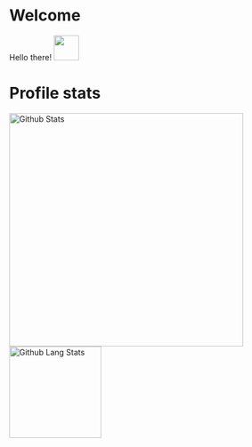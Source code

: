 # Welcome
Hello there! <img src="https://github.githubassets.com/images/mona-whisper.gif" width="45">

# Profile stats
<img src="https://github-readme-stats.vercel.app/api?username=lucpena&show_icons=true" alt="Github Stats" width="420"/>
<img src="https://github-readme-stats.vercel.app/api/top-langs/?username=lucpena&layout=compact" alt="Github Lang Stats" height="165">

 
<!--
**lucpena/lucpena** is a ✨ _special_ ✨ repository because its `README.md` (this file) appears on your GitHub profile.

Here are some ideas to get you started:

- 🔭 I’m currently working on ...
- 🌱 I’m currently learning ...
- 👯 I’m looking to collaborate on ...
- 🤔 I’m looking for help with ...
- 💬 Ask me about ...
- 📫 How to reach me: ...
- 😄 Pronouns: ...
- ⚡ Fun fact: ...
-->
